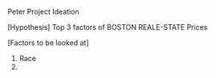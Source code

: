 Peter Project Ideation

[Hypothesis]
Top 3 factors of BOSTON REALE-STATE Prices

[Factors to be looked at]
1. Race
2. 


